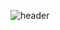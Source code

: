 ![header](https://capsule-render.vercel.app/api?type=rect&height=200&text=HenryParkG%20GitHub&fontAlign=70&stroke=00FF00&strokeWidth=3)


<!---
blaewood/blaewood is a ✨ special ✨ repository because its `README.md` (this file) appears on your GitHub profile.
You can click the Preview link to take a look at your changes.
--->
